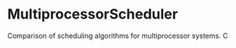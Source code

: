 MultiprocessorScheduler
=======================

Comparison of scheduling algorithms for multiprocessor systems. C
